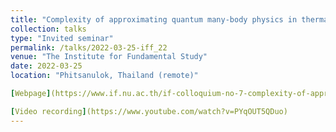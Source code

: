 ```yaml
---
title: "Complexity of approximating quantum many-body physics in thermal equilibrium"
collection: talks
type: "Invited seminar"
permalink: /talks/2022-03-25-iff_22
venue: "The Institute for Fundamental Study"
date: 2022-03-25
location: "Phitsanulok, Thailand (remote)"

[Webpage](https://www.if.nu.ac.th/if-colloquium-no-7-complexity-of-approximating-quantum-many-body-physics-in-thermal-equilibrium/)

[Video recording](https://www.youtube.com/watch?v=PYqOUT5QDuo)
---
```

